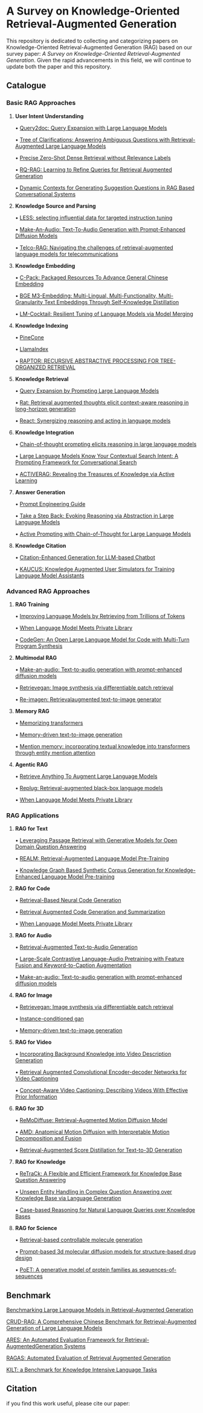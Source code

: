 # A Survey on Knowledge-Oriented Retrieval-Augmented Generation
This repository is dedicated to collecting and categorizing papers on Knowledge-Oriented Retrieval-Augmented Generation (RAG) based on our survey paper: *A Survey on Knowledge-Oriented Retrieval-Augmented Generation*. Given the rapid advancements in this field, we will continue to update both the paper and this repository.


## Catalogue

### Basic RAG Approaches

1. **User Intent Understanding**

   • [Query2doc: Query Expansion with Large Language Models](https://aclanthology.org/2023.emnlp-main.585)
   
   • [Tree of Clarifications: Answering Ambiguous Questions with Retrieval-Augmented Large Language Models](https://openreview.net/forum?id=vDvFT7IX4O)
   
   • [Precise Zero-Shot Dense Retrieval without Relevance Labels](https://doi.org/10.18653/v1/2023.acl-long.99)
   
   • [RQ-RAG: Learning to Refine Queries for Retrieval Augmented Generation](https://arxiv.org/pdf/2404.00610)
   
   • [Dynamic Contexts for Generating Suggestion Questions in RAG Based Conversational Systems](https://arxiv.org/pdf/2403.11413)

2. **Knowledge Source and Parsing**
   
   • [LESS: selecting influential data for targeted instruction tuning](https://arxiv.org/abs/2402.04333)
   
   • [Make-An-Audio: Text-To-Audio Generation with Prompt-Enhanced Diffusion Models](https://proceedings.mlr.press/v202/huang23i.html)
   
   • [Telco-RAG: Navigating the challenges of retrieval-augmented language models for telecommunications](https://arxiv.org/pdf/2404.15939)

3. **Knowledge Embedding**
   
   • [C-Pack: Packaged Resources To Advance General Chinese Embedding](https://arxiv.org/abs/2309.07597)
   
   • [BGE M3-Embedding: Multi-Lingual, Multi-Functionality, Multi-Granularity Text Embeddings Through Self-Knowledge Distillation](https://arxiv.org/abs/2402.03216)
   
   • [LM-Cocktail: Resilient Tuning of Language Models via Model Merging](https://arxiv.org/abs/2311.13534)

4. **Knowledge Indexing**
   
   • [PineCone](https://www.pinecone.io)
   
   • [LlamaIndex](https://github.com/jerryjliu/llama_index)
   
   • [RAPTOR: RECURSIVE ABSTRACTIVE PROCESSING FOR TREE-ORGANIZED RETRIEVAL](https://arxiv.org/pdf/2401.18059.pdf)

5. **Knowledge Retrieval**
    
   • [Query Expansion by Prompting Large Language Models](https://doi.org/10.48550/arXiv.2305.03653)
   
   • [Rat: Retrieval augmented thoughts elicit context-aware reasoning in long-horizon generation](https://arxiv.org/abs/2403.05313)
   
   • [React: Synergizing reasoning and acting in language models](https://arxiv.org/abs/2210.03629)

6. **Knowledge Integration**
    
   • [Chain-of-thought prompting elicits reasoning in large language models](https://arxiv.org/abs/2201.11903)
   
   • [Large Language Models Know Your Contextual Search Intent: A Prompting Framework for Conversational Search](https://aclanthology.org/2023.findings-emnlp.86)
   
   • [ACTIVERAG: Revealing the Treasures of Knowledge via Active Learning](https://arxiv.org/abs/2402.13547)

7. **Answer Generation**
    
   • [Prompt Engineering Guide](https://github.com/dair-ai/Prompt-Engineering-Guide)
   
   • [Take a Step Back: Evoking Reasoning via Abstraction in Large Language Models](https://doi.org/10.48550/arXiv.2310.06117)
   
   • [Active Prompting with Chain-of-Thought for Large Language Models](https://doi.org/10.48550/arXiv.2302.12246)

8. **Knowledge Citation**
    
   • [Citation-Enhanced Generation for LLM-based Chatbot](https://arxiv.org/pdf/2402.16063v1.pdf)
   
   • [KAUCUS: Knowledge Augmented User Simulators for Training Language Model Assistants](https://aclanthology.org/2024.scichat-1.5/)

### Advanced RAG Approaches

1. **RAG Training**
   
   • [Improving Language Models by Retrieving from Trillions of Tokens](https://proceedings.mlr.press/v162/borgeaud22a.html)
   
   • [When Language Model Meets Private Library](https://doi.org/10.18653/v1/2022.findings-emnlp.21)
   
   • [CodeGen: An Open Large Language Model for Code with Multi-Turn Program Synthesis](https://arxiv.org/abs/2203.13474)

2. **Multimodal RAG**
   
   • [Make-an-audio: Text-to-audio generation with prompt-enhanced diffusion models](https://proceedings.mlr.press/v202/huang23i.html)
   
   • [Retrievegan: Image synthesis via differentiable patch retrieval](https://arxiv.org/abs/2007.08513)
   
   • [Re-imagen: Retrievalaugmented text-to-image generator](https://arxiv.org/abs/2209.14491)

3. **Memory RAG**
   
   • [Memorizing transformers](https://openreview.net/forum?id=TrjbxzRcnf-)
   
   • [Memory-driven text-to-image generation](https://arxiv.org/abs/2208.07022)
   
   • [Mention memory: incorporating textual knowledge into transformers through entity mention attention](https://arxiv.org/abs/2110.06176)

4. **Agentic RAG**
   
   • [Retrieve Anything To Augment Large Language Models](https://arxiv.org/abs/2310.07554)
   
   • [Replug: Retrieval-augmented black-box language models](https://arxiv.org/abs/2301.12652)
   
   • [When Language Model Meets Private Library](https://doi.org/10.18653/v1/2022.findings-emnlp.21)

### RAG Applications

1. **RAG for Text**
   
   • [Leveraging Passage Retrieval with Generative Models for Open Domain Question Answering](https://doi.org/10.18653/v1/2021.eacl-main.74)
   
   • [REALM: Retrieval-Augmented Language Model Pre-Training](https://arxiv.org/abs/2002.08909)
   
   • [Knowledge Graph Based Synthetic Corpus Generation for Knowledge-Enhanced Language Model Pre-training](https://doi.org/10.18653/v1/2021.naacl-main.278)

2. **RAG for Code**
   
   • [Retrieval-Based Neural Code Generation](https://doi.org/10.18653/v1/d18-1111)
   
   • [Retrieval Augmented Code Generation and Summarization](https://doi.org/10.18653/v1/2021.findings-emnlp.232)
   
   • [When Language Model Meets Private Library](https://doi.org/10.18653/v1/2022.findings-emnlp.21)

3. **RAG for Audio**
   
   • [Retrieval-Augmented Text-to-Audio Generation](https://doi.org/10.48550/arXiv.2309.08051)

   • [Large-Scale Contrastive Language-Audio Pretraining with Feature Fusion and Keyword-to-Caption Augmentation](https://doi.org/10.1109/ICASSP49357.2023.10095969)
   
   • [Make-an-audio: Text-to-audio generation with prompt-enhanced diffusion models](https://proceedings.mlr.press/v202/huang23i.html)

4. **RAG for Image**
   
   • [Retrievegan: Image synthesis via differentiable patch retrieval](https://arxiv.org/abs/2007.08513)
   
   • [Instance-conditioned gan](https://arxiv.org/abs/2109.05070)
   
   • [Memory-driven text-to-image generation](https://arxiv.org/abs/2208.07022)

5. **RAG for Video**
    
   • [Incorporating Background Knowledge into Video Description Generation](https://aclanthology.org/D18-1433/)
   
   • [Retrieval Augmented Convolutional Encoder-decoder Networks for Video Captioning](https://doi.org/10.1145/3539225)
   
   • [Concept-Aware Video Captioning: Describing Videos With Effective Prior Information](https://doi.org/10.1109/TIP.2023.3307969)

6. **RAG for 3D**
    
   • [ReMoDiffuse: Retrieval-Augmented Motion Diffusion Model](https://doi.org/10.1109/ICCV51070.2023.00040)
   
   • [AMD: Anatomical Motion Diffusion with Interpretable Motion Decomposition and Fusion](https://arxiv.org/abs/2312.12763)
   
   • [Retrieval-Augmented Score Distillation for Text-to-3D Generation](https://doi.org/10.48550/arXiv.2402.02972)

7. **RAG for Knowledge**
    
   • [ReTraCk: A Flexible and Efficient Framework for Knowledge Base Question Answering](https://doi.org/10.18653/v1/2021.acl-demo.39)
   
   • [Unseen Entity Handling in Complex Question Answering over Knowledge Base via Language Generation](https://aclanthology.org/2021.findings-emnlp.50/)
   
   • [Case-based Reasoning for Natural Language Queries over Knowledge Bases](https://doi.org/10.18653/v1/2021.emnlp-main.755)

8. **RAG for Science**
    
   • [Retrieval-based controllable molecule generation](https://arxiv.org/abs/2208.11126)
   
   • [Prompt-based 3d molecular diffusion models for structure-based drug design](https://openreview.net/forum?id=FWsGuAFn3n)
   
   • [PoET: A generative model of protein families as sequences-of-sequences](https://proceedings.neurips.cc/paper_files/paper/2023/hash/f4366126eba252699b280e8f93c0ab2f-Abstract-Conference.html)

## Benchmark

  [Benchmarking Large Language Models in Retrieval-Augmented Generation](https://doi.org/10.48550/arXiv.2309.01431)

  [CRUD-RAG: A Comprehensive Chinese Benchmark for Retrieval-Augmented Generation of Large Language Models](https://doi.org/10.48550/arXiv.2401.17043)

  [ARES: An Automated Evaluation Framework for Retrieval-AugmentedGeneration Systems](https://doi.org/10.48550/arXiv.2311.09476)

  [RAGAS: Automated Evaluation of Retrieval Augmented Generation](https://doi.org/10.48550/arXiv.2309.15217)

  [KILT: a Benchmark for Knowledge Intensive Language Tasks](https://arxiv.org/abs/2009.02252)



## Citation
if you find this work useful, please cite our paper:
```

```


